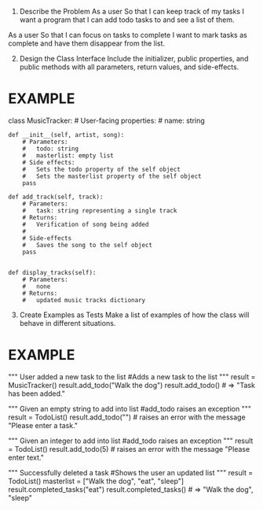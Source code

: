 1. Describe the Problem
As a user
So that I can keep track of my tasks
I want a program that I can add todo tasks to and see a list of them.

As a user
So that I can focus on tasks to complete
I want to mark tasks as complete and have them disappear from the list.

2. Design the Class Interface
Include the initializer, public properties, and public methods with all parameters, return values, and side-effects.

# EXAMPLE

class MusicTracker:
    # User-facing properties:
    #   name: string

    def __init__(self, artist, song):
        # Parameters:
        #   todo: string
        #   masterlist: empty list
        # Side effects:
        #   Sets the todo property of the self object
        #   Sets the masterlist property of the self object 
        pass

    def add_track(self, track):
        # Parameters:
        #   task: string representing a single track
        # Returns:
        #   Verification of song being added
        # 
        # Side-effects
        #   Saves the song to the self object
        pass 

    
    def display_tracks(self):
        # Parameters:
        #   none
        # Returns:
        #   updated music tracks dictionary

3. Create Examples as Tests
Make a list of examples of how the class will behave in different situations.

# EXAMPLE

"""
User added a new task to the list
#Adds a new task to the list
"""
result = MusicTracker()
result.add_todo("Walk the dog")
result.add_todo() # => "Task has been added."

"""
Given an empty string to add into list
#add_todo raises an exception
"""
result = TodoList()
result.add_todo("") # raises an error with the message "Please enter a task."

"""
Given an integer to add into list
#add_todo raises an exception
"""
result = TodoList()
result.add_todo(5) # raises an error with the message "Please enter text."

"""
Successfully deleted a task
#Shows the user an updated list 
"""
result = TodoList()
masterlist = ["Walk the dog", "eat", "sleep"]
result.completed_tasks("eat")
result.completed_tasks() # => "Walk the dog", "sleep"